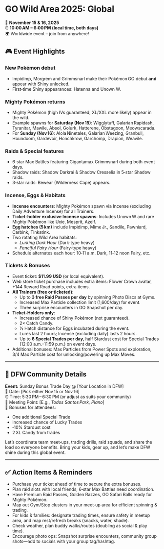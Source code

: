 # GO Wild Area 2025: Global  
📅 **November 15 & 16, 2025**  
⏰ **10:00 AM – 6:00 PM (local time, both days)**  
🌍 Worldwide event – join from anywhere!

## 🎮 Event Highlights  
### New Pokémon debut  
- Impidimp, Morgrem and Grimmsnarl make their Pokémon GO debut **and** appear with Shiny unlocked.  
- First‐time Shiny appearances: Hatenna and Unown W.  

### Mighty Pokémon returns  
- Mighty Pokémon (high IVs guaranteed, XL/XXL more likely) appear in the wild.  
- Example spawns for **Saturday (Nov 15)**: Wigglytuff, Galarian Rapidash, Tyranitar, Mawile, Absol, Golurk, Hatterene, Obstagoon, Meowscarada.  
- For **Sunday (Nov 16)**: Alola Ninetales, Galarian Weezing, Granbull, Houndoom, Gardevoir, Honchkrow, Garchomp, Drapion, Weavile.  

### Raids & Special features  
- 6‑star Max Battles featuring Gigantamax Grimmsnarl during both event days.  
- Shadow raids: Shadow Darkrai & Shadow Cresselia in 5‑star Shadow raids.  
- 3‑star raids: Bewear (Wilderness Cape) appears.  

### Incense, Eggs & Habitats  
- **Incense encounters**: Mighty Pokémon spawn via Incense (excluding Daily Adventure Incense) for all Trainers.  
- **Ticket‐holder exclusive Incense spawns**: Includes Unown W and rare Mighty Pokémon like Uxie, Mesprit, Azelf.  
- **Egg hatches (5 km)** include Impidimp, Mime Jr., Sandile, Pawniard, Carbink, Tinkatink.  
- Two rotating Wild Area habitats:  
  - *Lurking Dark Hour* (Dark‑type heavy)  
  - *Fanciful Fairy Hour* (Fairy‑type heavy)  
- Schedule alternates each hour: 10‑11 a.m. Dark, 11‑12 noon Fairy, etc.

### Tickets & Bonuses  
- Event ticket: **$11.99 USD** (or local equivalent).  
- Web store ticket purchase includes extra items: Flower Crown avatar, +144 Reward Road points, extra items.  
- **All Trainers (free or ticketed)**:  
  - Up to **3 free Raid Passes per day** by spinning Photo Discs at Gyms.  
  - Increased Max Particle collection limit (1,600/day) for event.  
  - Three surprise encounters in GO Snapshot per day.  
- **Ticket‐Holders only**:  
  - Increased chance of Shiny Pokémon (not guaranteed).  
  - 2× Catch Candy.  
  - ½ Hatch distance for Eggs incubated during the event.  
  - Lures last 2 hours; Incense (excluding daily) lasts 2 hours.  
  - Up to **6 Special Trades per day**, half Stardust cost for Special Trades (12:00 a.m.–11:59 p.m.) on event days.  
- Additional bonuses: Max Particles from Power Spots and exploration, 3/4 Max Particle cost for unlocking/powering up Max Moves.

---

## 📍 DFW Community Details  
**Event:** Sunday Bonus Trade Day @ [Your Location in DFW]  
📅 Date: [Pick either Nov 15 or Nov 16]  
⏰ Time: 5:30 PM – 6:30 PM (or adjust as suits your community)  
📌 Meeting Point: [E.g., *Todos Santos Park, Plano*]  
🎉 Bonuses for attendees:  
- One additional Special Trade  
- Increased chance of Lucky Trades  
- ‑10% Stardust cost  
- 2 XL Candy from trades  

Let’s coordinate team meet‑ups, trading drills, raid squads, and share the load so everyone benefits. Bring your kids, gear up, and let’s make DFW shine during this global event.

---

## ✅ Action Items & Reminders  
- Purchase your ticket ahead of time to secure the extra bonuses.  
- Plan raid slots with local friends; 6‑star Max Battles need coordination.  
- Have Premium Raid Passes, Golden Razzes, GO Safari Balls ready for Mighty Pokémon.  
- Map out Gym/Stop clusters in your meet‑up area for efficient spinning & trading.  
- For kids & families: designate trading times, ensure safety in meetup area, and map rest/refresh breaks (snacks, water, shade).  
- Check weather, plan buddy walks/routes (doubling as social & play time).  
- Encourage photo ops: Snapshot surprise encounters, community group shots—add to socials with your group tag/hashtag.
